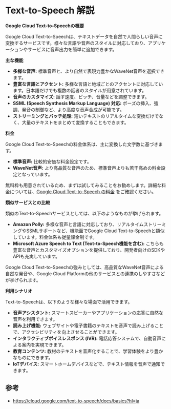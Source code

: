 # Text-to-Speech 解説

**Google Cloud Text-to-Speechの概要**

Google Cloud Text-to-Speechは、テキストデータを自然で人間らしい音声に変換するサービスです。様々な言語や音声のスタイルに対応しており、アプリケーションやサービスに音声出力を簡単に追加できます。

**主な機能**

* **多様な音声:** 標準音声と、より自然で表現力豊かなWaveNet音声を選択できます。
* **豊富な言語とアクセント:** 多様な言語と地域ごとのアクセントに対応しています。日本語だけでも複数の話者のスタイルが用意されています。
* **音声のカスタマイズ:** 話す速度、ピッチ、音量などを調整できます。
* **SSML (Speech Synthesis Markup Language) 対応:** ポーズの挿入、強調、発音の制御など、より高度な音声合成が可能です。
* **ストリーミングとバッチ処理:** 短いテキストのリアルタイムな変換だけでなく、大量のテキストをまとめて変換することもできます。

**料金**

Google Cloud Text-to-Speechの料金体系は、主に変換した文字数に基づきます。

* **標準音声:** 比較的安価な料金設定です。
* **WaveNet音声:** より高品質な音声のため、標準音声よりも若干高めの料金設定となっています。

無料枠も用意されているため、まずは試してみることをお勧めします。詳細な料金については、[Google Cloud Text-to-Speech の料金](https://cloud.google.com/text-to-speech/pricing?hl=ja) をご確認ください。

**類似サービスとの比較**

類似のText-to-Speechサービスとしては、以下のようなものが挙げられます。

* **Amazon Polly:** 多様な音声と言語に対応しており、リアルタイムストリーミングやSSMLサポートなど、機能面でGoogle Cloud Text-to-Speechと類似しています。料金体系も従量課金制です。
* **Microsoft Azure Speech to Text (Text-to-Speech機能を含む):** こちらも豊富な音声とカスタマイズオプションを提供しており、開発者向けのSDKやAPIも充実しています。

Google Cloud Text-to-Speechの強みとしては、高品質なWaveNet音声による自然な発音や、Google Cloud Platformの他のサービスとの連携のしやすさなどが挙げられます。

**利用シナリオ**

Text-to-Speechは、以下のような様々な場面で活用できます。

* **音声アシスタント:** スマートスピーカーやアプリケーションの応答に自然な音声を利用できます。
* **読み上げ機能:** ウェブサイトや電子書籍のテキストを音声で読み上げることで、アクセシビリティを向上させることができます。
* **インタラクティブボイスレスポンス (IVR):** 電話応答システムで、自動音声による案内を実現できます。
* **教育コンテンツ:** 教材のテキストを音声化することで、学習体験をより豊かなものにできます。
* **IoTデバイス:** スマートホームデバイスなどで、テキスト情報を音声で通知できます。

## 参考

- https://cloud.google.com/text-to-speech/docs/basics?hl=ja
